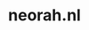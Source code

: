 ---
layout: post
title:  "neorah.nl"
internal_url:  "/dutchgov/neorah.nl.html"
categories: dutchgov
---